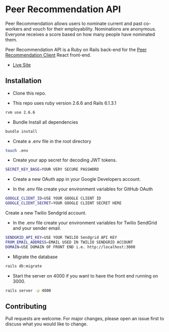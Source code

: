 # Peer Recommendation API

Peer Recommendation allows users to nominate current and past co-workers and vouch for their employability. Nominations are anonymous. Everyone receives a score based on how many people have nominated them.

Peer Recommendation API is a Ruby on Rails back-end for the [Peer Recommendation Client](https://github.com/yehudabortz/github-peer-recommendation-client) React front-end.

- [Live Site](https://github-peer-recommendation-cli.herokuapp.com)

## Installation

- Clone this repo.

- This repo uses ruby version 2.6.6 and Rails 6.1.3.1

```bash
rvm use 2.6.6
```

- Bundle Install all dependencies

```bash
bundle install
```

- Create a .env file in the root directory

```bash
touch .env
```

- Create your app secret for decoding JWT tokens.

```bash
SECRET_KEY_BASE=YOUR VERY SECURE PASSWORD
```

- Create a new OAuth app in your Google Developers account.

- In the .env file create your environment variables for GitHub OAuth

```bash
GOOGLE_CLIENT_ID=USE YOUR GOOGLE CLIENT ID
GOOGLE_CLIENT_SECRET=YOUR GOOGLE CLIENT SECRET HERE
```

Create a new Twilio Sendgrid account.

- In the .env file create your environment variables for Twilio SendGrid and your sender email.

```bash
SENDGRID_API_KEY=USE YOUR TWILIO Sendgrid API KEY
FROM_EMAIL_ADDRESS=EMAIL USED IN TWILIO SENDGRID ACCOUNT
DOMAIN=USE DOMAIN OF FRONT END i.e. http://localhost:3000
```

- Migrate the database

```bash
rails db:migrate
```

- Start the server on 4000 if you want to have the front end running on 3000.

```bash
rails server -p 4000
```

## Contributing

Pull requests are welcome. For major changes, please open an issue first to discuss what you would like to change.
